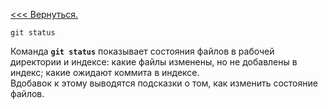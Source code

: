 [<<< Вернуться.](instruction.md)

```
git status
```

Команда **```git status```** показывает состояния файлов в рабочей директории и индексе: какие файлы изменены, но не добавлены в индекс; какие ожидают коммита в индексе.  
Вдобавок к этому выводятся подсказки о том, как изменить состояние файлов.